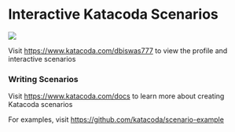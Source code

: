 # Interactive Katacoda Scenarios

[![](http://shields.katacoda.com/katacoda/dbiswas777/count.svg)](https://www.katacoda.com/dbiswas777 "Get your profile on Katacoda.com")

Visit https://www.katacoda.com/dbiswas777 to view the profile and interactive scenarios

### Writing Scenarios
Visit https://www.katacoda.com/docs to learn more about creating Katacoda scenarios

For examples, visit https://github.com/katacoda/scenario-example
